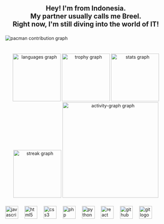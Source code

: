 <h2 align="center">Hey! I'm from Indonesia.<br> My partner usually calls me Breel.<br> Right now, I'm still diving into the world of IT!</h2>

###

<picture>
  <source media="(prefers-color-scheme: dark)" srcset="https://raw.githubusercontent.com/G-breel/G-breel/output/pacman-contribution-graph-dark.svg">
  <source media="(prefers-color-scheme: light)" srcset="https://raw.githubusercontent.com/G-breel/G-breel/output/pacman-contribution-graph.svg">
  <img alt="pacman contribution graph" src="https://raw.githubusercontent.com/G-breel/G-breel/output/pacman-contribution-graph.svg">
</picture>

###

<br clear="both">

<div align="center">
  <img src="https://github-readme-stats.vercel.app/api/top-langs?username=G-breel&locale=en&hide_title=false&layout=compact&card_width=320&langs_count=5&theme=aura&hide_border=false&order=2" height="150" alt="languages graph"  />
  <img src="https://github-profile-trophy.vercel.app?username=G-breel&theme=dracula&column=2&row=1&margin-w=3&margin-h=2&no-bg=false&no-frame=false&order=4" height="150" alt="trophy graph"  />
  <img src="https://github-readme-stats.vercel.app/api?username=G-breel&hide_title=true&hide_rank=false&show_icons=true&include_all_commits=false&count_private=true&disable_animations=false&theme=aura&locale=en&hide_border=false&order=1&custom_title=breel" height="150" alt="stats graph"  />
  <img src="https://streak-stats.demolab.com?user=G-breel&locale=en&mode=daily&theme=aura&hide_border=false&border_radius=5&order=3" height="150" alt="streak graph"  />
  <img src="https://github-readme-activity-graph.vercel.app/graph?username=G-breel&radius=16&theme=tokyo-night&area=true&order=5" height="300" alt="activity-graph graph"  />
</div>

###

<div align="left">
  <img src="https://cdn.jsdelivr.net/gh/devicons/devicon/icons/javascript/javascript-original.svg" height="40" alt="javascript logo"  />
  <img width="12" />
  <img src="https://cdn.jsdelivr.net/gh/devicons/devicon/icons/html5/html5-original.svg" height="40" alt="html5 logo"  />
  <img width="12" />
  <img src="https://cdn.jsdelivr.net/gh/devicons/devicon/icons/css3/css3-original.svg" height="40" alt="css3 logo"  />
  <img width="12" />
  <img src="https://cdn.jsdelivr.net/gh/devicons/devicon/icons/php/php-original.svg" height="40" alt="php logo"  />
  <img width="12" />
  <img src="https://cdn.jsdelivr.net/gh/devicons/devicon/icons/python/python-original.svg" height="40" alt="python logo"  />
  <img width="12" />
  <img src="https://cdn.jsdelivr.net/gh/devicons/devicon/icons/react/react-original.svg" height="40" alt="react logo"  />
  <img width="12" />
  <img src="https://skillicons.dev/icons?i=github" height="40" alt="github logo"  />
  <img width="12" />
  <img src="https://skillicons.dev/icons?i=git" height="40" alt="git logo"  />
</div>

###
